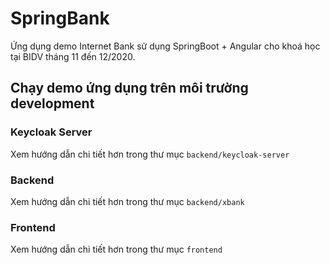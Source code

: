 # SpringBank
Ứng dụng demo Internet Bank sử dụng SpringBoot + Angular cho khoá học tại BIDV tháng 11 đến 12/2020.

## Chạy demo ứng dụng trên môi trường development

### Keycloak Server

Xem hướng dẫn chi tiết hơn trong thư mục `backend/keycloak-server`

### Backend

Xem hướng dẫn chi tiết hơn trong thư mục `backend/xbank`

### Frontend

Xem hướng dẫn chi tiết hơn trong thư mục `frontend`
